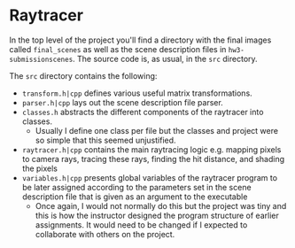# Raytracer

In the top level of the project you'll find a directory with the final images called `final_scenes` as well as the scene description files in `hw3-submissionscenes`. The source code is, as usual, in the `src` directory.

The `src` directory contains the following:
- `transform.h|cpp` defines various useful matrix transformations.
- `parser.h|cpp` lays out the scene description file parser.
- `classes.h` abstracts the different components of the raytracer into classes.
  - Usually I define one class per file but the classes and project were so simple that this seemed unjustified.
- `raytracer.h|cpp` contains the main raytracing logic e.g. mapping pixels to camera rays, tracing these rays, finding the hit distance, and shading the pixels
- `variables.h|cpp` presents global variables of the raytracer program to be later assigned according to the parameters set in the scene description file that is given as an argument to the executable
  - Once again, I would not normally do this but the project was tiny and this is how the instructor designed the program structure of earlier assignments. It would need to be changed if I expected to collaborate with others on the project.